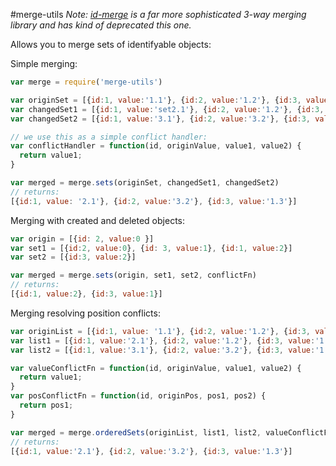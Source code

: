 #merge-utils
*Note: [id-merge](https://github.com/mirkok/id-merge) is a far more sophisticated 3-way merging library and has kind of deprecated this one.*

Allows you to merge sets of identifyable objects:

Simple merging:
``` js
var merge = require('merge-utils')

var originSet = [{id:1, value:'1.1'}, {id:2, value:'1.2'}, {id:3, value:'1.3'}]
var changedSet1 = [{id:1, value:'set2.1'}, {id:2, value:'1.2'}, {id:3, value:'1.3'}]
var changedSet2 = [{id:1, value:'3.1'}, {id:2, value:'3.2'}, {id:3, value:'1.3'}]

// we use this as a simple conflict handler:
var conflictHandler = function(id, originValue, value1, value2) {
  return value1;
}

var merged = merge.sets(originSet, changedSet1, changedSet2)
// returns:
[{id:1, value: '2.1'}, {id:2, value:'3.2'}, {id:3, value:'1.3'}]
```

Merging with created and deleted objects:
``` js
var origin = [{id: 2, value:0 }]
var set1 = [{id:2, value:0}, {id: 3, value:1}, {id:1, value:2}]
var set2 = [{id:3, value:2}]

var merged = merge.sets(origin, set1, set2, conflictFn)
// returns:
[{id:1, value:2}, {id:3, value:1}]
```

Merging resolving position conflicts:

``` js
var originList = [{id:1, value: '1.1'}, {id:2, value:'1.2'}, {id:3, value:'1.3'}]
var list1 = [{id:1, value:'2.1'}, {id:2, value:'1.2'}, {id:3, value:'1.3'}]
var list2 = [{id:1, value:'3.1'}, {id:2, value:'3.2'}, {id:3, value:'1.3'}]

var valueConflictFn = function(id, originValue, value1, value2) {
  return value1;
}
var posConflictFn = function(id, originPos, pos1, pos2) {
  return pos1;
}

var merged = merge.orderedSets(originList, list1, list2, valueConflictFn, posConflictFn)
// returns:
[{id:1, value:'2.1'}, {id:2, value:'3.2'}, {id:3, value:'1.3'}]
```